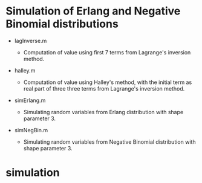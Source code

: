 # Simulation of Erlang and Negative Binomial distributions
* lagInverse.m
    * Computation of value using first 7 terms from Lagrange's inversion method.

* halley.m
    * Computation of value using Halley's method, with the initial term as real
      part of three three terms from Lagrange's inversion method.
      
* simErlang.m
    * Simulating random variables from Erlang distribution with shape parameter
      3.
      
* simNegBin.m
    * Simulating random variables from Negative Binomial distribution with shape
      parameter 3.
# simulation
